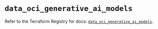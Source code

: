 # `data_oci_generative_ai_models`

Refer to the Terraform Registry for docs: [`data_oci_generative_ai_models`](https://registry.terraform.io/providers/oracle/oci/7.19.0/docs/data-sources/generative_ai_models).
